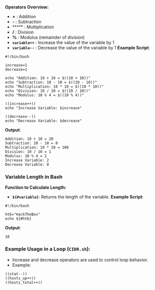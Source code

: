 **Operators Overview:**
- **+** : Addition
- **-** : Subtraction
- ***** : Multiplication
- **/** : Division
- **%** : Modulus (remainder of division)
- **`variable++`** : Increase the value of the variable by 1
- **`variable--`** : Decrease the value of the variable by 1
**Example Script**:
```
#!/bin/bash

increase=1
decrease=1

echo "Addition: 10 + 10 = $((10 + 10))"
echo "Subtraction: 10 - 10 = $((10 - 10))"
echo "Multiplication: 10 * 10 = $((10 * 10))"
echo "Division: 10 / 10 = $((10 / 10))"
echo "Modulus: 10 % 4 = $((10 % 4))"

((increase++))
echo "Increase Variable: $increase"

((decrease--))
echo "Decrease Variable: $decrease"
```
**Output**:
```
Addition: 10 + 10 = 20
Subtraction: 10 - 10 = 0
Multiplication: 10 * 10 = 100
Division: 10 / 10 = 1
Modulus: 10 % 4 = 2
Increase Variable: 2
Decrease Variable: 0
```
### Variable Length in Bash
**Function to Calculate Length:**
- **`${#variable}`**: Returns the length of the variable.
**Example Script**:

```
#!/bin/bash

htb="HackTheBox"
echo ${#htb}
```
**Output**:

```
10
```
### Example Usage in a Loop (`CIDR.sh`):
- Increase and decrease operators are used to control loop behavior.
- Example:
```
((stat--))
((hosts_up++))
((hosts_total++))
```